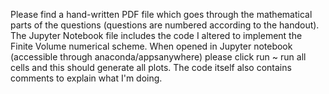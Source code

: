 Please find a hand-written PDF file which goes through the mathematical parts of the questions (questions are numbered according to the handout). The Jupyter Notebook file includes the code I altered to implement the Finite Volume numerical scheme. When opened in Jupyter notebook (accessible through anaconda/appsanywhere) please click run ~ run all cells and this should generate all plots. The code itself also contains comments to explain what I'm doing.
